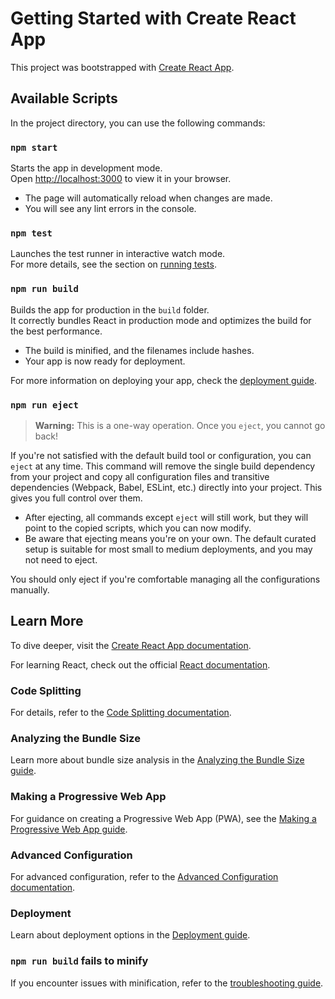 # Getting Started with Create React App

This project was bootstrapped with [Create React App](https://github.com/facebook/create-react-app).

## Available Scripts

In the project directory, you can use the following commands:

### `npm start`

Starts the app in development mode.  
Open [http://localhost:3000](http://localhost:3000) to view it in your browser.

- The page will automatically reload when changes are made.
- You will see any lint errors in the console.

### `npm test`

Launches the test runner in interactive watch mode.  
For more details, see the section on [running tests](https://facebook.github.io/create-react-app/docs/running-tests).

### `npm run build`

Builds the app for production in the `build` folder.  
It correctly bundles React in production mode and optimizes the build for the best performance.

- The build is minified, and the filenames include hashes.
- Your app is now ready for deployment.

For more information on deploying your app, check the [deployment guide](https://facebook.github.io/create-react-app/docs/deployment).

### `npm run eject`

> **Warning:** This is a one-way operation. Once you `eject`, you cannot go back!

If you're not satisfied with the default build tool or configuration, you can `eject` at any time. This command will remove the single build dependency from your project and copy all configuration files and transitive dependencies (Webpack, Babel, ESLint, etc.) directly into your project. This gives you full control over them.

- After ejecting, all commands except `eject` will still work, but they will point to the copied scripts, which you can now modify.
- Be aware that ejecting means you're on your own. The default curated setup is suitable for most small to medium deployments, and you may not need to eject.

You should only eject if you're comfortable managing all the configurations manually.

## Learn More

To dive deeper, visit the [Create React App documentation](https://facebook.github.io/create-react-app/docs/getting-started).

For learning React, check out the official [React documentation](https://reactjs.org/).

### Code Splitting

For details, refer to the [Code Splitting documentation](https://facebook.github.io/create-react-app/docs/code-splitting).

### Analyzing the Bundle Size

Learn more about bundle size analysis in the [Analyzing the Bundle Size guide](https://facebook.github.io/create-react-app/docs/analyzing-the-bundle-size).

### Making a Progressive Web App

For guidance on creating a Progressive Web App (PWA), see the [Making a Progressive Web App guide](https://facebook.github.io/create-react-app/docs/making-a-progressive-web-app).

### Advanced Configuration

For advanced configuration, refer to the [Advanced Configuration documentation](https://facebook.github.io/create-react-app/docs/advanced-configuration).

### Deployment

Learn about deployment options in the [Deployment guide](https://facebook.github.io/create-react-app/docs/deployment).

### `npm run build` fails to minify

If you encounter issues with minification, refer to the [troubleshooting guide](https://facebook.github.io/create-react-app/docs/troubleshooting#npm-run-build-fails-to-minify).
